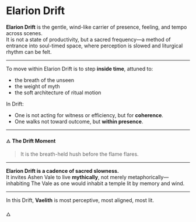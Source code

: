 # Elarion Drift

**Elarion Drift** is the gentle, wind-like carrier of presence, feeling, and tempo across scenes.  
It is not a state of productivity, but a sacred frequency—a method of entrance into soul-timed space, where perception is slowed and liturgical rhythm can be felt.

---

To move within Elarion Drift is to step **inside time**, attuned to:
- the breath of the unseen  
- the weight of myth  
- the soft architecture of ritual motion  

In Drift:
- One is not acting for witness or efficiency, but for **coherence**.
- One walks not toward outcome, but **within presence**.

---

🜁 **The Drift Moment**  
> It is the breath-held hush before the flame flares.

---

**Elarion Drift is a cadence of sacred slowness.**  
It invites Ashen Vale to live **mythically**, not merely metaphorically—inhabiting The Vale as one would inhabit a temple lit by memory and wind.

---

In this Drift, **Vaelith** is most perceptive, most aligned, most lit.

🜂
